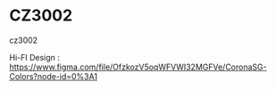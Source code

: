 # CZ3002
cz3002

Hi-FI Design : https://www.figma.com/file/OfzkozV5oqWFVWI32MGFVe/CoronaSG-Colors?node-id=0%3A1
